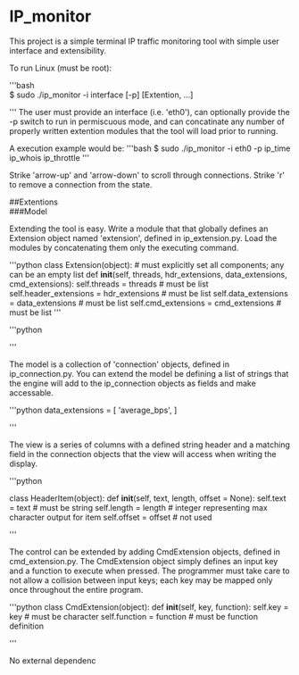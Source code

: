 # IP_monitor

This project is a simple terminal IP traffic monitoring tool with simple user interface and extensibility.

To run Linux (must be root):

'''bash  
$ sudo ./ip_monitor -i interface [-p] [Extention, ...]

'''
The user must provide an interface (i.e. 'eth0'), can optionally provide the -p switch to run in permiscuous mode, and can concatinate any number of properly written extention modules that the tool will load prior to running.

A execution example would be:
'''bash
$ sudo ./ip\_monitor -i eth0 -p ip\_time ip\_whois ip\_throttle
'''


Strike 'arrow-up' and 'arrow-down' to scroll through connections. Strike 'r' to remove a connection from the state.


##Extentions  
###Model  

Extending the tool is easy.  Write a module that that globally defines an Extension object named 'extension', defined in ip_extension.py. Load the modules by concatenating them only the executing command.

'''python
class Extension(object):
    # must explicitly set all components; any can be an empty list
    def __init__(self, threads, hdr_extensions, data_extensions, cmd_extensions):
        self.threads = threads				# must be list
        self.header_extensions = hdr_extensions		# must be list
        self.data_extensions = data_extensions		# must be list
        self.cmd_extensions = cmd_extensions		# must be list
'''

'''python

'''


The model is a collection of 'connection' objects, defined in ip_connection.py. You can extend the model be defining a list of strings that the engine will add to the ip_connection objects as fields and make accessable.

'''python
data_extensions = [ 'average_bps', ]

'''



The view is a series of columns with a defined string header and a matching field in the connection objects that the view will access when writing the display.

'''python

class HeaderItem(object):
    def __init__(self, text, length, offset = None):
        self.text = text	# must be string
        self.length = length	# integer representing max character output for item
        self.offset = offset	# not used

'''


The control can be extended by adding CmdExtension objects, defined in cmd_extension.py. The CmdExtension object simply defines an input key and a function to execute when pressed.  The programmer must take care to not allow a collision between input keys; each key may be mapped only once throughout the entire program.


'''python
class CmdExtension(object):
    def __init__(self, key, function):
        self.key = key			# must be character
        self.function = function	# must be function definition

'''

No external dependenc
